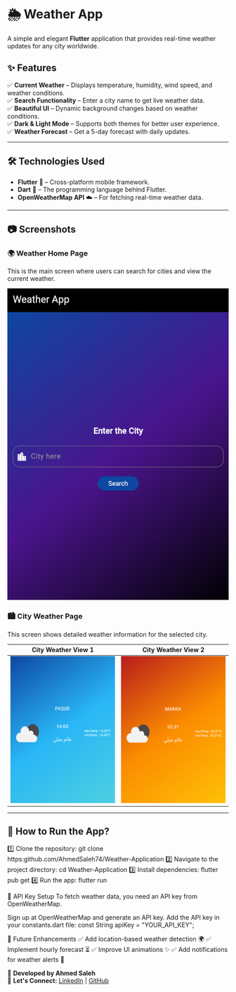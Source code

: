 # 🌦️ Weather App

A simple and elegant **Flutter** application that provides real-time weather updates for any city worldwide.

## ✨ Features

✅ **Current Weather** – Displays temperature, humidity, wind speed, and weather conditions.  
✅ **Search Functionality** – Enter a city name to get live weather data.  
✅ **Beautiful UI** – Dynamic background changes based on weather conditions.  
✅ **Dark & Light Mode** – Supports both themes for better user experience.  
✅ **Weather Forecast** – Get a 5-day forecast with daily updates.

---

## 🛠️ Technologies Used

- **Flutter** 💙 – Cross-platform mobile framework.
- **Dart** 🚀 – The programming language behind Flutter.
- **OpenWeatherMap API** ☁️ – For fetching real-time weather data.

---

## 📷 Screenshots

### 🌍 Weather Home Page
This is the main screen where users can search for cities and view the current weather.

![Weather Home](assets/screenshots/weather_home.png)

### 🏙️ City Weather Page
This screen shows detailed weather information for the selected city.

| City Weather View 1                                      | City Weather View 2                                      |
|----------------------------------------------------------|----------------------------------------------------------|
| ![City Weather 1](assets/screenshots/city_weather_1.png) | ![City Weather 2](assets/screenshots/city_weather_2.png) |

---

## 🚀 How to Run the App?

1️⃣ Clone the repository:
git clone https:github.com/AhmedSaleh74/Weather-Application
2️⃣ Navigate to the project directory:
cd Weather-Application
3️⃣ Install dependencies:
flutter pub get
4️⃣ Run the app:
flutter run

🔗 API Key Setup
To fetch weather data, you need an API key from OpenWeatherMap.

Sign up at OpenWeatherMap and generate an API key.
Add the API key in your constants.dart file:
const String apiKey = "YOUR_API_KEY";

📌 Future Enhancements
✅ Add location-based weather detection 🌍
✅ Implement hourly forecast ⏳
✅ Improve UI animations ✨
✅ Add notifications for weather alerts 🔔

🔹 **Developed by Ahmed Saleh**  
🔹 **Let's Connect:** [LinkedIn](https://www.linkedin.com/in/ahmed-saleh-054651219/) | [GitHub](https://github.com/AhmedSaleh74)  
